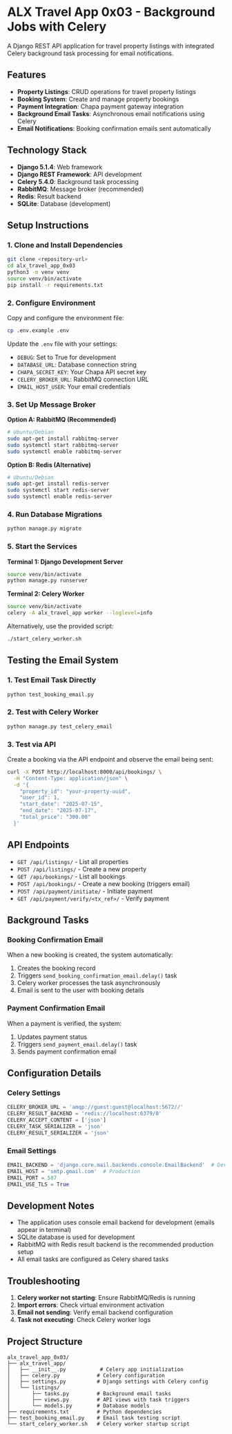 # ALX Travel App 0x03 - Background Jobs with Celery

A Django REST API application for travel property listings with integrated Celery background task processing for email notifications.

## Features

- **Property Listings**: CRUD operations for travel property listings
- **Booking System**: Create and manage property bookings
- **Payment Integration**: Chapa payment gateway integration
- **Background Email Tasks**: Asynchronous email notifications using Celery
- **Email Notifications**: Booking confirmation emails sent automatically

## Technology Stack

- **Django 5.1.4**: Web framework
- **Django REST Framework**: API development
- **Celery 5.4.0**: Background task processing
- **RabbitMQ**: Message broker (recommended)
- **Redis**: Result backend
- **SQLite**: Database (development)

## Setup Instructions

### 1. Clone and Install Dependencies

```bash
git clone <repository-url>
cd alx_travel_app_0x03
python3 -m venv venv
source venv/bin/activate
pip install -r requirements.txt
```

### 2. Configure Environment

Copy and configure the environment file:

```bash
cp .env.example .env
```

Update the `.env` file with your settings:
- `DEBUG`: Set to True for development
- `DATABASE_URL`: Database connection string
- `CHAPA_SECRET_KEY`: Your Chapa API secret key
- `CELERY_BROKER_URL`: RabbitMQ connection URL
- `EMAIL_HOST_USER`: Your email credentials

### 3. Set Up Message Broker

**Option A: RabbitMQ (Recommended)**
```bash
# Ubuntu/Debian
sudo apt-get install rabbitmq-server
sudo systemctl start rabbitmq-server
sudo systemctl enable rabbitmq-server
```

**Option B: Redis (Alternative)**
```bash
# Ubuntu/Debian
sudo apt-get install redis-server
sudo systemctl start redis-server
sudo systemctl enable redis-server
```

### 4. Run Database Migrations

```bash
python manage.py migrate
```

### 5. Start the Services

**Terminal 1: Django Development Server**
```bash
source venv/bin/activate
python manage.py runserver
```

**Terminal 2: Celery Worker**
```bash
source venv/bin/activate
celery -A alx_travel_app worker --loglevel=info
```

Alternatively, use the provided script:
```bash
./start_celery_worker.sh
```

## Testing the Email System

### 1. Test Email Task Directly

```bash
python test_booking_email.py
```

### 2. Test with Celery Worker

```bash
python manage.py test_celery_email
```

### 3. Test via API

Create a booking via the API endpoint and observe the email being sent:

```bash
curl -X POST http://localhost:8000/api/bookings/ \
  -H "Content-Type: application/json" \
  -d '{
    "property_id": "your-property-uuid",
    "user_id": 1,
    "start_date": "2025-07-15",
    "end_date": "2025-07-17",
    "total_price": "300.00"
  }'
```

## API Endpoints

- `GET /api/listings/` - List all properties
- `POST /api/listings/` - Create a new property
- `GET /api/bookings/` - List all bookings
- `POST /api/bookings/` - Create a new booking (triggers email)
- `POST /api/payment/initiate/` - Initiate payment
- `GET /api/payment/verify/<tx_ref>/` - Verify payment

## Background Tasks

### Booking Confirmation Email

When a new booking is created, the system automatically:

1. Creates the booking record
2. Triggers `send_booking_confirmation_email.delay()` task
3. Celery worker processes the task asynchronously
4. Email is sent to the user with booking details

### Payment Confirmation Email

When a payment is verified, the system:

1. Updates payment status
2. Triggers `send_payment_email.delay()` task
3. Sends payment confirmation email

## Configuration Details

### Celery Settings

```python
CELERY_BROKER_URL = 'amqp://guest:guest@localhost:5672//'
CELERY_RESULT_BACKEND = 'redis://localhost:6379/0'
CELERY_ACCEPT_CONTENT = ['json']
CELERY_TASK_SERIALIZER = 'json'
CELERY_RESULT_SERIALIZER = 'json'
```

### Email Settings

```python
EMAIL_BACKEND = 'django.core.mail.backends.console.EmailBackend'  # Development
EMAIL_HOST = 'smtp.gmail.com'  # Production
EMAIL_PORT = 587
EMAIL_USE_TLS = True
```

## Development Notes

- The application uses console email backend for development (emails appear in terminal)
- SQLite database is used for development
- RabbitMQ with Redis result backend is the recommended production setup
- All email tasks are configured as Celery shared tasks

## Troubleshooting

1. **Celery worker not starting**: Ensure RabbitMQ/Redis is running
2. **Import errors**: Check virtual environment activation
3. **Email not sending**: Verify email backend configuration
4. **Task not executing**: Check Celery worker logs

## Project Structure

```
alx_travel_app_0x03/
├── alx_travel_app/
│   ├── __init__.py           # Celery app initialization
│   ├── celery.py            # Celery configuration
│   ├── settings.py          # Django settings with Celery config
│   └── listings/
│       ├── tasks.py         # Background email tasks
│       ├── views.py         # API views with task triggers
│       └── models.py        # Database models
├── requirements.txt         # Python dependencies
├── test_booking_email.py    # Email task testing script
└── start_celery_worker.sh   # Celery worker startup script
```